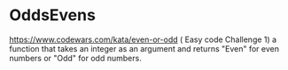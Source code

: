 # OddsEvens
https://www.codewars.com/kata/even-or-odd ( Easy code Challenge 1)
a function that takes an integer as an argument and returns "Even" for even numbers or "Odd" for odd numbers.
